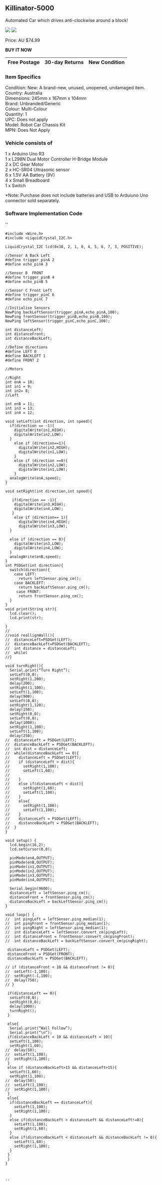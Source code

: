 ## Killinator-5000

Automated Car which drives anti-clockwise around a block!

![]({{BASE_PATH}}/images/robot.PNG)
<img src = "https://frankta13.github.io/Team-Asians-Jye/images/robot3final.png">

Price: AU $74.99

**BUY IT NOW**

Free Postage | 30-day Returns | New Condition
-------------|----------------|--------------



### Item Specifics
Condition:  New: A brand-new, unused, unopened, undamaged item.  
Country:    Australia  
Dimensions: 245mm x 167mm x 104mm  
Brand: Unbranded/Generic  
Colour: Multi-Colour  
Quantity: 1  
UPC: Does not apply  
Model: Robot Car Chassis Kit  
MPN: Does Not Apply  

### Vehicle consists of
1 x Arduino Uno R3  
1 x L298N Dual Motor Controller H-Bridge Module  
2 x DC Gear Motor  
2 x HC-SR04 Ultrasonic sensor  
6 x 1.5V AA Battery (9V)  
4 x Small Breadboard  
1 x Switch  

*Note: Purchase does not include batteries and USB to Arduiuno Uno connector sold separately.


### Software Implementation Code
''
```#include <NewPing.h>
#include <Wire.h>
#include <LiquidCrystal_I2C.h>

LiquidCrystal_I2C lcd(0x38, 2, 1, 0, 4, 5, 6, 7, 3, POSITIVE); 

//Sensor A Back Left
#define trigger_pinA 2
#define echo_pinA 3

//Sensor B  FRONT
#define trigger_pinB 4
#define echo_pinB 5

//Sensor C Front Left
#define trigger_pinC 6
#define echo_pinC 7

//Initialise Sensors
NewPing backLeftSensor(trigger_pinA,echo_pinA,100);
NewPing frontSensor(trigger_pinB,echo_pinB,100);
NewPing leftSensor(trigger_pinC,echo_pinC,100);

int distanceLeft;
int distanceFront;
int distanceBackLeft;

//Define directions
#define LEFT 0
#define BACKLEFT 1
#define FRONT 2

//Motors

//Right
int enA = 10;
int in1 = 9;
int in2= 8;
//Left

int enB = 11;
int in3 = 13;
int in4 = 12;

void setLeft(int direction, int speed){
  if(direction == -1){
    digitalWrite(in1,HIGH);
    digitalWrite(in2,LOW);
  }
    else if (direction==1){
      digitalWrite(in2,HIGH);
      digitalWrite(in1,LOW);
    }
    else if (direction ==0){
      digitalWrite(in2,LOW);
      digitalWrite(in1,LOW);
    }
  analogWrite(enA,speed);
}

void setRight(int direction,int speed){
  
   if(direction == -1){
    digitalWrite(in3,HIGH);
    digitalWrite(in4,LOW);
   }
    else if (direction== 1){
      digitalWrite(in4,HIGH);
      digitalWrite(in3,LOW);
  }
  
  else if (direction == 0){
    digitalWrite(in3,LOW);
    digitalWrite(in4,LOW);
  }
  analogWrite(enB,speed);
}
int PSDGet(int direction){
  switch(direction){
    case LEFT:
      return leftSensor.ping_cm();
    case BACKLEFT:
      return backLeftSensor.ping_cm();
     case FRONT:
      return frontSensor.ping_cm();
  }
}
void print(String str){
  lcd.clear();
  lcd.print(str);
  
}
//
//void reallignWall(){
//  distanceLeft=PSDGet(LEFT);
//  distanceBackLeft=PSDGet(BACKLEFT);
//  int distance = distanceLeft;
//  while(
//}

void turnRight(){
  Serial.print(“Turn Right”);
  setLeft(0,0);
  setRight(1,200);
  delay(200);
  setRight(1,100);
  setLeft(1,100);
  delay(900);
  setLeft(0,0);
  setRight(1,120);
  delay(150);
  setRight(0,0);
  setLeft(0,0);
  delay(1000);
  setRight(1,100);
  setLeft(1,100);
  delay(250);
//  distanceLeft = PSDGet(LEFT);
//  distanceBackLeft = PSDGet(BACKLEFT);
//  int dist = distanceLeft;
//  while(distanceBackLeft == 0){
//    distanceLeft = PSDGet(LEFT);
//    if (distanceLeft > dist){
//      setRight(1,100);
//      setLeft(1,60);
//      
//    }
//    else if(distanceLeft < dist){
//      setRight(1,60);
//      setLeft(1,100);
//    }
//    else{
//      setRight(1,100);
//      setLeft(1,100);
//    }
//    distanceLeft = PSDGet(LEFT);
//    distanceBackLeft = PSDGet(BACKLEFT);
//  }
}

void setup() {
  lcd.begin(16,2);
  lcd.setCursor(0,0);
  
  pinMode(enA,OUTPUT);
  pinMode(enB,OUTPUT);
  pinMode(in1,OUTPUT);
  pinMode(in2,OUTPUT);
  pinMode(in3,OUTPUT);
  pinMode(in4,OUTPUT);
  
  Serial.begin(9600);
  distanceLeft = leftSensor.ping_cm();
  distanceFront = frontSensor.ping_cm();
  distanceBackLeft = backLeftSensor.ping_cm();
}

void loop() {
//  int pingLeft = leftSensor.ping_median(1);
//  int pingFront = frontSensor.ping_median(1);
//  int pingRight = leftSensor.ping_median(1);
//  int distanceLeft = leftSensor.convert_cm(pingLeft);
//  int distanceFront = frontSensor.convert_cm(pingFront);
//  int distanceBackLeft = backLeftSensor.convert_cm(pingRight);
 
 distanceLeft = PSDGet(LEFT);
 distanceFront = PSDGet(FRONT);
 distanceBackLeft = PSDGet(BACKLEFT);
 
// if (distanceFront < 10 && distanceFront != 0){
//  setLeft(-1,100);
//  setRight(-1,100);
//  delay(750);
// }
 
 if(distanceLeft == 0){
  setLeft(0,0);
  setRight(0,0);
  delay(1000);
  turnRight();
 }
 
 else{
  Serial.print(“Wall Follow”);
  Serial.print(“\n”);
 if(distanceBackLeft < 10 && distanceLeft < 10){
  setLeft(1,100);
  setRight(1,60);
//  delay(50);
//  setLeft(1,100);
//  setRight(1,100);
 }
 else if (distanceBackLeft>15 && distanceLeft>15){
  setLeft(1,60);
  setRight(1,100);
//  delay(50);
//  setLeft(1,100);
//  setRight(1,100);
 }
 else{
  if(distanceBackLeft == distanceLeft){
    setLeft(1,100);
    setRight(1,100);
  }
  else if(distanceBackLeft > distanceLeft && distanceLeft!=0){
    setLeft(1,100);
    setRight(1,60);
  }
  else if(distanceBackLeft < distanceLeft && distanceBackLeft != 0){
    setLeft(1,60);
    setRight(1,100);
  }
 }
 }
}



''

